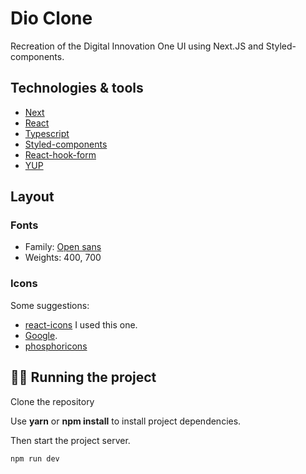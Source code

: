 # Dio Clone

Recreation of the Digital Innovation One UI using Next.JS and Styled-components.

## Technologies & tools

- [Next](https://nextjs.org/docs)
- [React](https://reactjs.org/docs/getting-started.html)
- [Typescript](https://www.typescriptlang.org/)
- [Styled-components](https://styled-components.com/docs)
- [React-hook-form](https://react-hook-form.com/get-started)
- [YUP](https://github.com/jquense/yup)

## Layout

### Fonts

- Family: [Open sans](https://fonts.google.com/specimen/Open+Sans)
- Weights: 400, 700

### Icons
Some suggestions:
- [react-icons](https://react-icons.github.io/react-icons/) I used this one.
- [Google](https://fonts.google.com/icons).
- [phosphoricons](https://phosphoricons.com/)

## 🏃‍♂️ Running the project

Clone the repository

Use **yarn** or **npm install** to install project dependencies.

Then start the project server.

```cl
npm run dev
```


